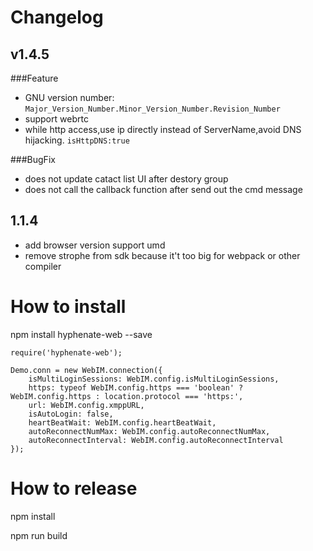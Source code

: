 # Changelog

## v1.4.5

###Feature

* GNU version number: `Major_Version_Number.Minor_Version_Number.Revision_Number`
* support webrtc
* while http access,use ip directly instead of ServerName,avoid DNS hijacking.  `isHttpDNS:true`

###BugFix

* does not update catact list UI after destory group
* does not call the callback function after send out the cmd message

## 1.1.4

* add browser version support umd
* remove strophe from sdk because it't too big for webpack or other compiler


# How to install

npm install hyphenate-web --save


```
require('hyphenate-web');
```


```
Demo.conn = new WebIM.connection({
    isMultiLoginSessions: WebIM.config.isMultiLoginSessions,
    https: typeof WebIM.config.https === 'boolean' ? WebIM.config.https : location.protocol === 'https:',
    url: WebIM.config.xmppURL,
    isAutoLogin: false,
    heartBeatWait: WebIM.config.heartBeatWait,
    autoReconnectNumMax: WebIM.config.autoReconnectNumMax,
    autoReconnectInterval: WebIM.config.autoReconnectInterval
});
```

# How to release

npm install

npm run build
